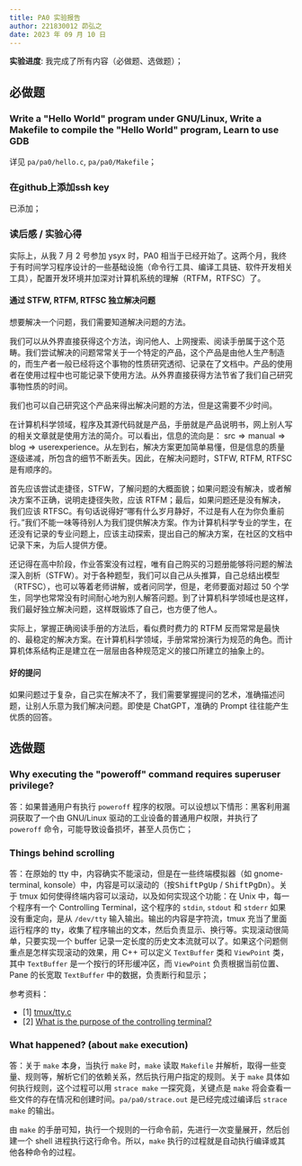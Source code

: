 ```yaml
---
title: PA0 实验报告
author: 221830012 茆弘之
date: 2023 年 09 月 10 日
---
```


**实验进度**: 我完成了所有内容（必做题、选做题）；

## 必做题

### Write a "Hello World" program under GNU/Linux, Write a Makefile to compile the "Hello World" program, Learn to use GDB

详见 `pa/pa0/hello.c`, `pa/pa0/Makefile`；

### 在github上添加ssh key

已添加；

### 读后感 / 实验心得

实际上，从我 7 月 2 号参加 ysyx 时，PA0 相当于已经开始了。这两个月，我终于有时间学习程序设计的一些基础设施（命令行工具、编译工具链、软件开发相关工具），配置开发环境并加深对计算机系统的理解（RTFM，RTFSC）了。

#### 通过 STFW, RTFM, RTFSC 独立解决问题  

想要解决一个问题，我们需要知道解决问题的方法。

我们可以从外界直接获得这个方法，询问他人、上网搜索、阅读手册属于这个范畴。我们尝试解决的问题常常关于一个特定的产品，这个产品是由他人生产制造的，而生产者一般已经将这个事物的性质研究透彻、记录在了文档中。产品的使用者在使用过程中也可能记录下使用方法。从外界直接获得方法节省了我们自己研究事物性质的时间。

我们也可以自己研究这个产品来得出解决问题的方法，但是这需要不少时间。

在计算机科学领域，程序及其源代码就是产品，手册就是产品说明书，网上别人写的相关文章就是使用方法的简介。可以看出，信息的流向是： $\mathrm{src}\Rightarrow \mathrm{manual} \Rightarrow \mathrm{blog} \Rightarrow \mathrm{user experience}$。从左到右，解决方案更加简单易懂，但是信息的质量逐级递减，所包含的细节不断丢失。因此，在解决问题时，STFW, RTFM, RTFSC 是有顺序的。

首先应该尝试走捷径，STFW，了解问题的大概面貌；如果问题没有解决，或者解决方案不正确，说明走捷径失败，应该 RTFM；最后，如果问题还是没有解决，我们应该 RTFSC。有句话说得好“哪有什么岁月静好，不过是有人在为你负重前行。”我们不能一味等待别人为我们提供解决方案。作为计算机科学专业的学生，在还没有记录的专业问题上，应该主动探索，提出自己的解决方案，在社区的文档中记录下来，为后人提供方便。

还记得在高中阶段，作业答案没有过程，唯有自己购买的习题册能够将问题的解法深入剖析（STFW）。对于各种题型，我们可以自己从头推算，自己总结出模型（RTFSC），也可以等着老师讲解，或者问同学，但是，老师要面对超过 50 个学生，同学也常常没有时间耐心地为别人解答问题。到了计算机科学领域也是这样，我们最好独立解决问题，这样既锻炼了自己，也方便了他人。

实际上，掌握正确阅读手册的方法后，看似费时费力的 RTFM 反而常常是最快的、最稳定的解决方案。在计算机科学领域，手册常常扮演行为规范的角色。而计算机体系结构正是建立在一层层由各种规范定义的接口所建立的抽象上的。

#### 好的提问

如果问题过于复杂，自己实在解决不了，我们需要掌握提问的艺术，准确描述问题，让别人乐意为我们解决问题。即使是 ChatGPT，准确的 Prompt 往往能产生优质的回答。

## 选做题

### Why executing the "poweroff" command requires superuser privilege?

答：如果普通用户有执行 `poweroff` 程序的权限。可以设想以下情形：黑客利用漏洞获取了一个由 GNU/Linux 驱动的工业设备的普通用户权限，并执行了 `poweroff` 命令，可能导致设备损坏，甚至人员伤亡；

### Things behind scrolling

答：在原始的 tty 中，内容确实不能滚动，但是在一些终端模拟器（如 gnome-terminal, konsole）中，内容是可以滚动的（按<kbd>Shift</kbd><kbd>PgUp</kbd> / <kbd>Shift</kbd><kbd>PgDn</kbd>）。关于 tmux 如何使得终端内容可以滚动，以及如何实现这个功能：在 Unix 中，每一个程序有一个 Controlling Terminal，这个程序的 `stdin`, `stdout` 和 `stderr` 如果没有重定向，是从 `/dev/tty` 输入输出。输出的内容是字符流，tmux 充当了里面运行程序的 tty，收集了程序输出的文本，然后负责显示、换行等。实现滚动很简单，只要实现一个 buffer 记录一定长度的历史文本流就可以了。如果这个问题侧重点是怎样实现滚动的效果，用 C++ 可以定义 `TextBuffer` 类和 `ViewPoint` 类，其中 `TextBuffer` 是一个按行的环形缓冲区，而 `ViewPoint` 负责根据当前位置、Pane 的长宽取 `TextBuffer` 中的数据，负责断行和显示；

参考资料：

- [1] [tmux/tty.c](https://github.com/tmux/tmux/blob/master/tty.c)
- [2] [What is the purpose of the controlling terminal?](https://unix.stackexchange.com/questions/404555/what-is-the-purpose-of-the-controlling-terminal)

### What happened? (about `make` execution)

答：关于 `make` 本身，当执行 `make` 时，`make` 读取 `Makefile` 并解析，取得一些变量、规则等，解析它们的依赖关系，然后执行用户指定的规则。关于 `make` 具体如何执行规则，这个过程可以用 `strace make` 一探究竟，关键点是 `make` 将会查看一些文件的存在情况和创建时间。`pa/pa0/strace.out` 是已经完成过编译后 `strace make` 的输出。

由 `make` 的手册可知，执行一个规则的一行命令前，先进行一次变量展开，然后创建一个 shell 进程执行这行命令。所以，`make` 执行的过程就是自动执行编译或其他各种命令的过程。
